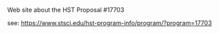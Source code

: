 
Web site about the HST Proposal #17703

see: https://www.stsci.edu/hst-program-info/program/?program=17703
